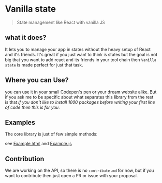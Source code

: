 # Vanilla state

> State management like React with vanilla JS

## what it does?

It lets you to manage your app in states without the heavy setup of React and it's friends. It's great if you just want to think is states but the goal is not big that you want to add react and its friends in your tool chain then `Vanilla state` is made perfect for just that task.     

## Where you can Use?
you can use it in your small [Codepen's](https://codepen.io) pen or your dream website alike.
But if you ask me to be specific about what separates this library from the rest is that _if you don't like to install  1000 packages before writing your first line of code then this is for you_.

## Examples
The core library is just of few simple methods:

see [Example.html](examples/example.html) and [Example.js](examples/example.js) 

## Contribution
We are working on the API, so there is no `contribute.md` for now, but if you want to contribute then just open a PR or issue with your proposal.
